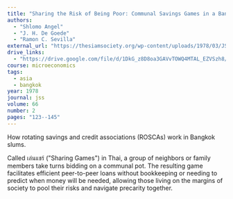 ```yaml
---
title: "Sharing the Risk of Being Poor: Communal Savings Games in a Bangkok Slum"
authors:
  - "Shlomo Angel"
  - "J. H. De Goede"
  - "Ramon C. Sevilla"
external_url: "https://thesiamsociety.org/wp-content/uploads/1978/03/JSS_066_2e_AngelGoedeSevilla_SharingTheRiskOfBeingPoorCommunalSavingsGamesInBangkok.pdf"
drive_links:
  - "https://drive.google.com/file/d/1DkG_z8D8oa3GAVvTOWQ4MTAL_EZVSzh8/view?usp=drivesdk"
course: microeconomics
tags:
  - asia
  - bangkok
year: 1978
journal: jss
volume: 66
number: 2
pages: "123--145"
---
```


How rotating savings and credit associations (ROSCAs) work in Bangkok slums.

Called เล่นแชร์ ("Sharing Games") in Thai, a group of neighbors or family members take turns bidding on a communal pot.
The resulting game facilitates efficient peer-to-peer loans without bookkeeping or needing to predict when money will be needed,
allowing those living on the margins of society to pool their risks and navigate precarity together.
